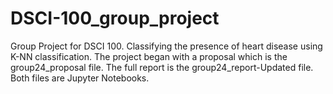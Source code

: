 # DSCI-100_group_project
Group Project for DSCI 100. Classifying the presence of heart disease using K-NN classification. The project began with a proposal which is the group24_proposal file. The full report is the group24_report-Updated file. Both files are Jupyter Notebooks.
